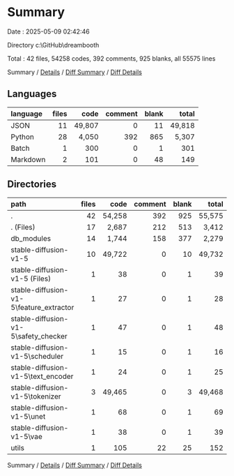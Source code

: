 # Summary

Date : 2025-05-09 02:42:46

Directory c:\\GitHub\\dreambooth

Total : 42 files,  54258 codes, 392 comments, 925 blanks, all 55575 lines

Summary / [Details](details.md) / [Diff Summary](diff.md) / [Diff Details](diff-details.md)

## Languages
| language | files | code | comment | blank | total |
| :--- | ---: | ---: | ---: | ---: | ---: |
| JSON | 11 | 49,807 | 0 | 11 | 49,818 |
| Python | 28 | 4,050 | 392 | 865 | 5,307 |
| Batch | 1 | 300 | 0 | 1 | 301 |
| Markdown | 2 | 101 | 0 | 48 | 149 |

## Directories
| path | files | code | comment | blank | total |
| :--- | ---: | ---: | ---: | ---: | ---: |
| . | 42 | 54,258 | 392 | 925 | 55,575 |
| . (Files) | 17 | 2,687 | 212 | 513 | 3,412 |
| db_modules | 14 | 1,744 | 158 | 377 | 2,279 |
| stable-diffusion-v1-5 | 10 | 49,722 | 0 | 10 | 49,732 |
| stable-diffusion-v1-5 (Files) | 1 | 38 | 0 | 1 | 39 |
| stable-diffusion-v1-5\\feature_extractor | 1 | 27 | 0 | 1 | 28 |
| stable-diffusion-v1-5\\safety_checker | 1 | 47 | 0 | 1 | 48 |
| stable-diffusion-v1-5\\scheduler | 1 | 15 | 0 | 1 | 16 |
| stable-diffusion-v1-5\\text_encoder | 1 | 24 | 0 | 1 | 25 |
| stable-diffusion-v1-5\\tokenizer | 3 | 49,465 | 0 | 3 | 49,468 |
| stable-diffusion-v1-5\\unet | 1 | 68 | 0 | 1 | 69 |
| stable-diffusion-v1-5\\vae | 1 | 38 | 0 | 1 | 39 |
| utils | 1 | 105 | 22 | 25 | 152 |

Summary / [Details](details.md) / [Diff Summary](diff.md) / [Diff Details](diff-details.md)